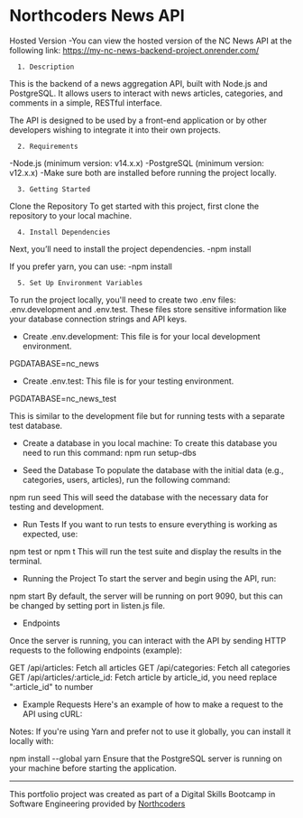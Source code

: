 # Northcoders News API

Hosted Version
-You can view the hosted version of the NC News API at the following link:
https://my-nc-news-backend-project.onrender.com/

      1. Description

This is the backend of a news aggregation API, built with Node.js and PostgreSQL. It allows users to interact with news articles, categories, and comments in a simple, RESTful interface.

The API is designed to be used by a front-end application or by other developers wishing to integrate it into their own projects.

      2. Requirements

-Node.js (minimum version: v14.x.x)
-PostgreSQL (minimum version: v12.x.x)
-Make sure both are installed before running the project locally.

      3. Getting Started

Clone the Repository
To get started with this project, first clone the repository to your local machine.

      4. Install Dependencies

Next, you’ll need to install the project dependencies.
-npm install

If you prefer yarn, you can use:
-npm install

      5. Set Up Environment Variables

To run the project locally, you'll need to create two .env files: .env.development and .env.test. These files store sensitive information like your database connection strings and API keys.

- Create .env.development:
  This file is for your local development environment.

PGDATABASE=nc_news

- Create .env.test:
  This file is for your testing environment.

PGDATABASE=nc_news_test

This is similar to the development file but for running tests with a separate test database.

- Create a database in you local machine:
  To create this database you need to run this command:
  npm run setup-dbs

- Seed the Database
  To populate the database with the initial data (e.g., categories, users, articles), run the following command:

npm run seed
This will seed the database with the necessary data for testing and development.

- Run Tests
  If you want to run tests to ensure everything is working as expected, use:

npm test or npm t
This will run the test suite and display the results in the terminal.

- Running the Project
  To start the server and begin using the API, run:

npm start
By default, the server will be running on port 9090, but this can be changed by setting port in listen.js file.

- Endpoints

Once the server is running, you can interact with the API by sending HTTP requests to the following endpoints (example):

GET /api/articles: Fetch all articles
GET /api/categories: Fetch all categories
GET /api/articles/:article_id: Fetch article by article_id, you need replace ":article_id" to number

- Example Requests
  Here's an example of how to make a request to the API using cURL:

Notes:
If you're using Yarn and prefer not to use it globally, you can install it locally with:

npm install --global yarn
Ensure that the PostgreSQL server is running on your machine before starting the application.

---

This portfolio project was created as part of a Digital Skills Bootcamp in Software Engineering provided by [Northcoders](https://northcoders.com/)
